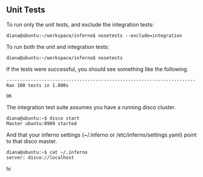 Unit Tests
----------

To run only the unit tests, and exclude the integration tests:

    diana@ubuntu:~/workspace/inferno$ nosetests --exclude=integration

To run both the unit and integration tests:

    diana@ubuntu:~/workspace/inferno$ nosetests

If the tests were successful, you should see something like the following.

    ----------------------------------------------------------------------
    Ran 100 tests in 1.000s

    OK

The integration test suite assumes you have a running disco cluster.

    diana@ubuntu:~$ disco start
    Master ubuntu:8989 started
 
And that your inferno settings (~/.inferno or /etc/inferno/settings.yaml) 
point to that disco master.

    diana@ubuntu:~$ cat ~/.inferno
    server: disco://localhost


hi
